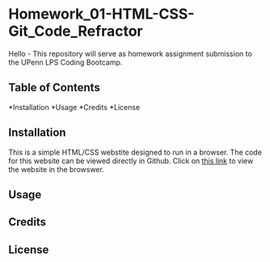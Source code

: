 # Homework_01-HTML-CSS-Git_Code_Refractor

Hello - This repository will serve as homework assignment submission to the UPenn LPS Coding Bootcamp.


## Table of Contents
*Installation
*Usage
*Credits
*License


## Installation

This is a simple HTML/CSS webstite designed to run in a browser.  The code for this website can be viewed directly in Github. Click on  <a href = "https://mikemarino.github.io/Homework_01-HTML-CSS-Git_Code_Refractor/">this link</a> to view the website in the browswer. 

## Usage
## Credits
## License
